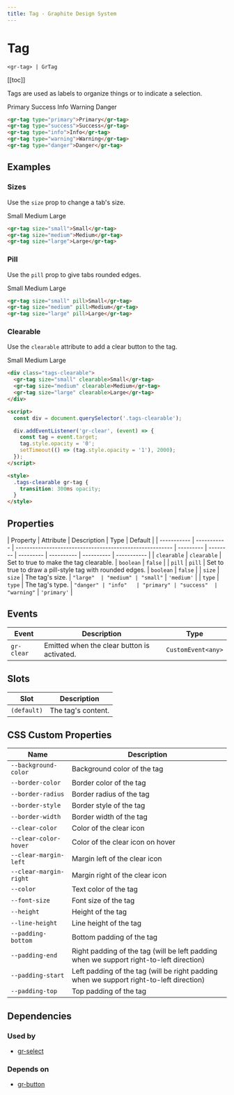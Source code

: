 ```yaml
---
title: Tag - Graphite Design System
---
```


# Tag

`<gr-tag> | GrTag`

[[toc]]

Tags are used as labels to organize things or to indicate a selection.

<div class="example-block">
  <gr-tag type="primary">Primary</gr-tag>
  <gr-tag type="success">Success</gr-tag>
  <gr-tag type="info">Info</gr-tag>
  <gr-tag type="warning">Warning</gr-tag>
  <gr-tag type="danger">Danger</gr-tag>
</div>

```html
<gr-tag type="primary">Primary</gr-tag>
<gr-tag type="success">Success</gr-tag>
<gr-tag type="info">Info</gr-tag>
<gr-tag type="warning">Warning</gr-tag>
<gr-tag type="danger">Danger</gr-tag>
```

## Examples

### Sizes

Use the `size` prop to change a tab's size.

<div class="example-block">
  <gr-tag size="small">Small</gr-tag>
  <gr-tag size="medium">Medium</gr-tag>
  <gr-tag size="large">Large</gr-tag>
</div>

```html
<gr-tag size="small">Small</gr-tag>
<gr-tag size="medium">Medium</gr-tag>
<gr-tag size="large">Large</gr-tag>
```

### Pill

Use the `pill` prop to give tabs rounded edges.

<div class="example-block">
  <gr-tag size="small" pill>Small</gr-tag>
  <gr-tag size="medium" pill>Medium</gr-tag>
  <gr-tag size="large" pill>Large</gr-tag>
</div>

```html
<gr-tag size="small" pill>Small</gr-tag>
<gr-tag size="medium" pill>Medium</gr-tag>
<gr-tag size="large" pill>Large</gr-tag>
```

### Clearable

Use the `clearable` attribute to add a clear button to the tag.

<div class="example-block tags-clearable">
  <gr-tag size="small" clearable>Small</gr-tag>
  <gr-tag size="medium" clearable>Medium</gr-tag>
  <gr-tag size="large" clearable>Large</gr-tag>
</div>

<script>
  const div = document.querySelector('.tags-clearable');

  div.addEventListener('gr-clear', (event) => {
    const tag = event.target;
    tag.style.opacity = '0';
    setTimeout(() => (tag.style.opacity = '1'), 2000);
  });
</script>

<style>
  .tags-clearable gr-tag {
    transition: 300ms opacity;
  }
</style>

```html
<div class="tags-clearable">
  <gr-tag size="small" clearable>Small</gr-tag>
  <gr-tag size="medium" clearable>Medium</gr-tag>
  <gr-tag size="large" clearable>Large</gr-tag>
</div>

<script>
  const div = document.querySelector('.tags-clearable');

  div.addEventListener('gr-clear', (event) => {
    const tag = event.target;
    tag.style.opacity = '0';
    setTimeout(() => (tag.style.opacity = '1'), 2000);
  });
</script>

<style>
  .tags-clearable gr-tag {
    transition: 300ms opacity;
  }
</style>
```

## Properties

| Property    | Attribute   | Description                                              | Type      | Default  |
| ----------- | ----------- | -------------------------------------------------------- | --------- | -------- | --------- | ---------- | ---------- | ----------- |
| `clearable` | `clearable` | Set to true to make the tag clearable.                   | `boolean` | `false`  |
| `pill`      | `pill`      | Set to true to draw a pill-style tag with rounded edges. | `boolean` | `false`  |
| `size`      | `size`      | The tag's size.                                          | `"large"  | "medium" | "small"`  | `'medium'` |
| `type`      | `type`      | The tag's type.                                          | `"danger" | "info"   | "primary" | "success"  | "warning"` | `'primary'` |

## Events

| Event      | Description                                 | Type               |
| ---------- | ------------------------------------------- | ------------------ |
| `gr-clear` | Emitted when the clear button is activated. | `CustomEvent<any>` |

## Slots

| Slot        | Description        |
| ----------- | ------------------ |
| `(default)` | The tag's content. |

## CSS Custom Properties

| Name                   | Description                                                                             |
| ---------------------- | --------------------------------------------------------------------------------------- |
| `--background-color`   | Background color of the tag                                                             |
| `--border-color`       | Border color of the tag                                                                 |
| `--border-radius`      | Border radius of the tag                                                                |
| `--border-style`       | Border style of the tag                                                                 |
| `--border-width`       | Border width of the tag                                                                 |
| `--clear-color`        | Color of the clear icon                                                                 |
| `--clear-color-hover`  | Color of the clear icon on hover                                                        |
| `--clear-margin-left`  | Margin left of the clear icon                                                           |
| `--clear-margin-right` | Margin right of the clear icon                                                          |
| `--color`              | Text color of the tag                                                                   |
| `--font-size`          | Font size of the tag                                                                    |
| `--height`             | Height of the tag                                                                       |
| `--line-height`        | Line height of the tag                                                                  |
| `--padding-bottom`     | Bottom padding of the tag                                                               |
| `--padding-end`        | Right padding of the tag (will be left padding when we support right-to-left direction) |
| `--padding-start`      | Left padding of the tag (will be right padding when we support right-to-left direction) |
| `--padding-top`        | Top padding of the tag                                                                  |

## Dependencies

### Used by

- [gr-select](/components/select)

### Depends on

- [gr-button](/components/button)
